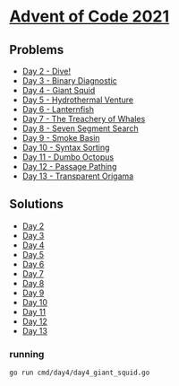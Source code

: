 # [Advent of Code 2021](https://adventofcode.com/2021)

## Problems

* [Day 2 - Dive!](https://adventofcode.com/2021/day/2)
* [Day 3 - Binary Diagnostic](https://adventofcode.com/2021/day/3)
* [Day 4 - Giant Squid](https://adventofcode.com/2021/day/4)
* [Day 5 - Hydrothermal Venture](https://adventofcode.com/2021/day/5)
* [Day 6 - Lanternfish](https://adventofcode.com/2021/day/6)
* [Day 7 - The Treachery of Whales](https://adventofcode.com/2021/day/7)
* [Day 8 - Seven Segment Search](https://adventofcode.com/2021/day/8)
* [Day 9 - Smoke Basin](https://adventofcode.com/2021/day/9)
* [Day 10 - Syntax Sorting](https://adventofcode.com/2021/day/10)
* [Day 11 - Dumbo Octopus](https://adventofcode.com/2021/day/11)
* [Day 12 - Passage Pathing](https://adventofcode.com/2021/day/12)
* [Day 13 - Transparent Origama](https://adventofcode.com/2021/day/13)

## Solutions

* [Day 2](cmd/day2/day2_dive.go)
* [Day 3](cmd/day3/day3_binary_diagnostic.go)
* [Day 4](cmd/day4/day4_giant_squid.go)
* [Day 5](cmd/day5/day5_hydrothermal_venture.go)
* [Day 6](cmd/day6/day6_lanternfish.go)
* [Day 7](cmd/day7/day7_treachery_whales.go)
* [Day 8](cmd/day8/day8_seven_segment_search.go)
* [Day 9](cmd/day9/day9_smoke_basin.go)
* [Day 10](cmd/day10/day10_syntax_sorting.go)
* [Day 11](cmd/day11/day11_dumbo_octopus.go)
* [Day 12](cmd/day12/day12_passage_pathing.go)
* [Day 13](cmd/day13/day13_transparent_origami.go)

### running

```sh
go run cmd/day4/day4_giant_squid.go
```
